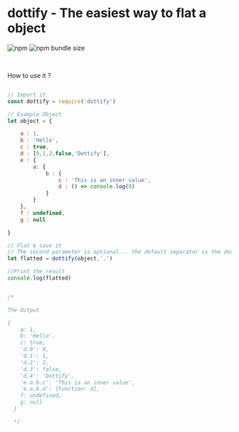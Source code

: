 # dottify - The easiest way to flat a object

<img alt="npm" src="https://img.shields.io/npm/v/dottify"> <img alt="npm bundle size" src="https://img.shields.io/bundlephobia/min/dottify">

<br>

How to use it ?

```javascript

// Import it
const dottify = require('dottify')

// Example Object
let object = {

    a : 1,
    b : 'Hello',
    c : true,
    d : [0,1,2,false,'Dottify'],
    e : {
        a: {
            b : {
                c : 'This is an inner value',
                d : () => console.log(0)
            }
        }
    },
    f : undefined,
    g : null

}

// Flat & save it
// The second parameter is optional... the default separator is the dot.
let flatted = dottify(object,'.')

//Print the result 
console.log(flatted)


/* 

The Output

{
    a: 1,
    b: 'Hello',
    c: true,
    'd.0': 0,
    'd.1': 1,
    'd.2': 2,
    'd.3': false,
    'd.4': 'Dottify',
    'e.a.b.c': 'This is an inner value',
    'e.a.b.d': [Function: d],
    f: undefined,
    g: null
  }

  */
  
  ```
